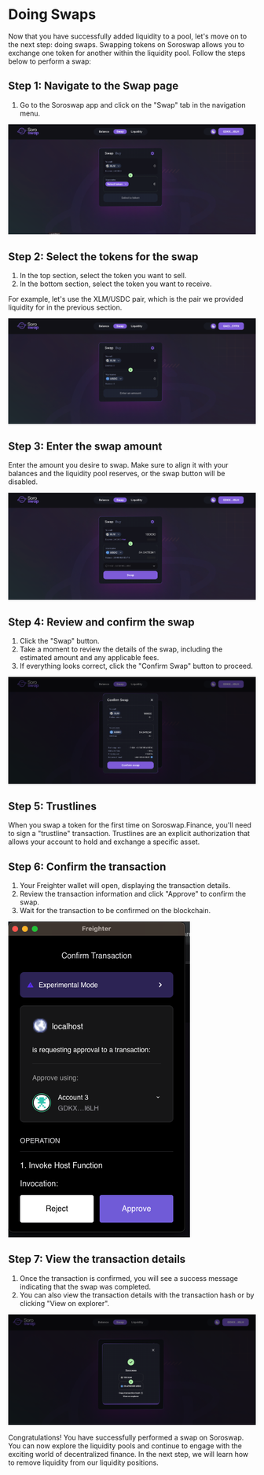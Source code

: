 # Doing Swaps

Now that you have successfully added liquidity to a pool, let's move on to the next step: doing swaps. Swapping tokens on Soroswap allows you to exchange one token for another within the liquidity pool. Follow the steps below to perform a swap:

## Step 1: Navigate to the Swap page

1. Go to the Soroswap app and click on the "Swap" tab in the navigation menu.

![](images/swap1.png)

## Step 2: Select the tokens for the swap

1. In the top section, select the token you want to sell.
2. In the bottom section, select the token you want to receive.

For example, let's use the XLM/USDC pair, which is the pair we provided liquidity for in the previous section.

![](images/swap.png)

## Step 3: Enter the swap amount

Enter the amount you desire to swap. Make sure to align it with your balances and the liquidity pool reserves, or the swap button will be disabled.

![](images/swap2.png)

## Step 4: Review and confirm the swap

1. Click the "Swap" button.
2. Take a moment to review the details of the swap, including the estimated amount and any applicable fees.
3. If everything looks correct, click the "Confirm Swap" button to proceed.

![](images/swap3.png)

## Step 5: Trustlines

When you swap a token for the first time on Soroswap.Finance, you'll need to sign a "trustline" transaction.
Trustlines are an explicit authorization that allows your account to hold and exchange a specific asset.


## Step 6: Confirm the transaction

1. Your Freighter wallet will open, displaying the transaction details.
2. Review the transaction information and click "Approve" to confirm the swap.
3. Wait for the transaction to be confirmed on the blockchain.

![](images/swap4.png)

## Step 7: View the transaction details

1. Once the transaction is confirmed, you will see a success message indicating that the swap was completed.
2. You can also view the transaction details with the transaction hash or by clicking "View on explorer".

![](images/success.png)

Congratulations! You have successfully performed a swap on Soroswap. You can now explore the liquidity pools and continue to engage with the exciting world of decentralized finance. In the next step, we will learn how to remove liquidity from our liquidity positions.
